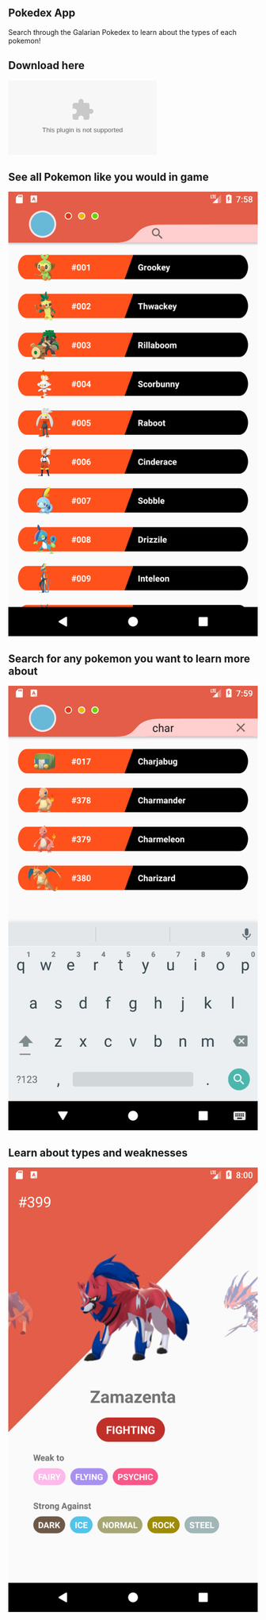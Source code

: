 ## Pokedex App
Search through the Galarian Pokedex to learn about the types of each pokemon!

## Download here
![APK Download](app/release/app-release.apk)

## See all Pokemon like you would in game
![Pokedex List](media/pokedex_list.png)

## Search for any pokemon you want to learn more about
![Pokedex Search](media/pokedex_search.png)

## Learn about types and weaknesses
![Pokedex Details](media/pokedex_details.png)
